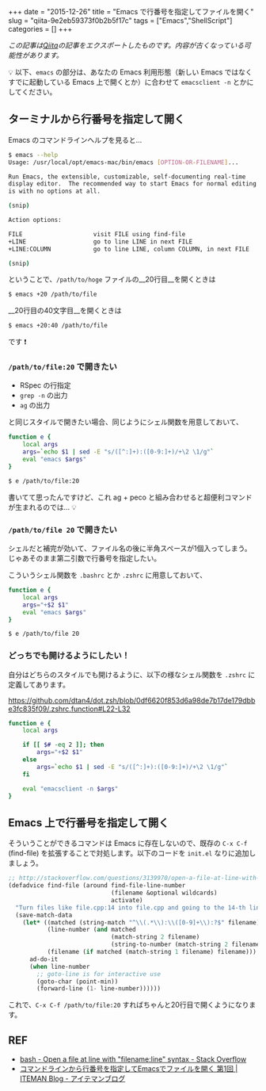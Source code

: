 +++ 
date = "2015-12-26"
title = "Emacs で行番号を指定してファイルを開く"
slug = "qiita-9e2eb59373f0b2b5f17c" 
tags = ["Emacs","ShellScript"]
categories = []
+++

*この記事は[Qiita](https://qiita.com/dtan4/items/9e2eb59373f0b2b5f17c)の記事をエクスポートしたものです。内容が古くなっている可能性があります。*

:bulb: 以下、`emacs` の部分は、あなたの Emacs 利用形態（新しい Emacs ではなくすでに起動している Emacs 上で開くとか）に合わせて `emacsclient -n` とかにしてください。

## ターミナルから行番号を指定して開く
Emacs のコマンドラインヘルプを見ると…

```bash
$ emacs --help
Usage: /usr/local/opt/emacs-mac/bin/emacs [OPTION-OR-FILENAME]...

Run Emacs, the extensible, customizable, self-documenting real-time
display editor.  The recommended way to start Emacs for normal editing
is with no options at all.

(snip)

Action options:

FILE                    visit FILE using find-file
+LINE                   go to line LINE in next FILE
+LINE:COLUMN            go to line LINE, column COLUMN, in next FILE

(snip)
```

ということで、`/path/to/hoge` ファイルの__20行目__を開くときは

```bash
$ emacs +20 /path/to/file
```

__20行目の40文字目__を開くときは

```bash
$ emacs +20:40 /path/to/file
```

です :exclamation: 


### `/path/to/file:20` で開きたい
- RSpec の行指定
- `grep -n` の出力
- `ag` の出力

と同じスタイルで開きたい場合、同じようにシェル関数を用意しておいて、

```bash
function e {
    local args
    args=`echo $1 | sed -E "s/([^:]+):([0-9:]+)/+\2 \1/g"`
    eval "emacs $args"
}
```

```bash
$ e /path/to/file:20
```

書いてて思ったんですけど、これ ag + peco と組み合わせると超便利コマンドが生まれるのでは… :bulb: 

### `/path/to/file 20` で開きたい
シェルだと補完が効いて、ファイル名の後に半角スペースが1個入ってしまう。じゃあそのまま第二引数で行番号を指定したい。

こういうシェル関数を `.bashrc` とか `.zshrc` に用意しておいて、

```bash
function e {
    local args
    args="+$2 $1"
    eval "emacs $args"
}
```

```bash
$ e /path/to/file 20
```

### どっちでも開けるようにしたい！

自分はどちらのスタイルでも開けるように、以下の様なシェル関数を `.zshrc` に定義してあります。

https://github.com/dtan4/dot.zsh/blob/0df6620f853d6a98de7b17de179dbbe3fc835f09/.zshrc.function#L22-L32

```bash
function e {
    local args

    if [[ $# -eq 2 ]]; then
        args="+$2 $1"
    else
        args=`echo $1 | sed -E "s/([^:]+):([0-9:]+)/+\2 \1/g"`
    fi

    eval "emacsclient -n $args"
}
```

## Emacs 上で行番号を指定して開く
そういうことができるコマンドは Emacs に存在しないので、既存の `C-x C-f` (find-file) を拡張することで対処します。以下のコードを `init.el` なりに追加しましょう。

```el
;; http://stackoverflow.com/questions/3139970/open-a-file-at-line-with-filenameline-syntax/3141456#3141456
(defadvice find-file (around find-file-line-number
                             (filename &optional wildcards)
                             activate)
  "Turn files like file.cpp:14 into file.cpp and going to the 14-th line."
  (save-match-data
    (let* ((matched (string-match "^\\(.*\\):\\([0-9]+\\):?$" filename))
           (line-number (and matched
                             (match-string 2 filename)
                             (string-to-number (match-string 2 filename))))
           (filename (if matched (match-string 1 filename) filename)))
      ad-do-it
      (when line-number
        ;; goto-line is for interactive use
        (goto-char (point-min))
        (forward-line (1- line-number))))))
```

これで、`C-x C-f /path/to/file:20` すればちゃんと20行目で開くようになります。

## REF
- [bash - Open a file at line with "filename:line" syntax - Stack Overflow](http://stackoverflow.com/questions/3139970/open-a-file-at-line-with-filenameline-syntax)
- [コマンドラインから行番号を指定してEmacsでファイルを開く 第1回 | ITEMAN Blog - アイテマンブログ](http://iteman.jp/blog/2009/01/post.html)
